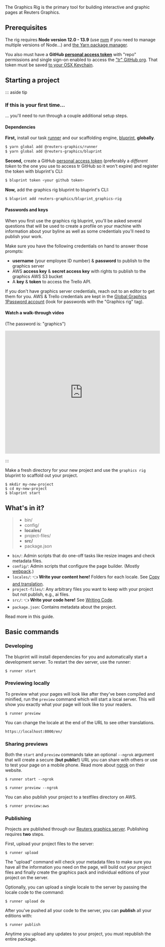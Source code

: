 The Graphics Rig is the primary tool for building interactive and graphic pages at Reuters Graphics.

## Prerequisites

The rig requires **Node version 12.0 - 13.9** (use [nvm](https://github.com/nvm-sh/nvm) if you need to manage multiple versions of Node...) and [the Yarn package manager](https://legacy.yarnpkg.com/en/docs/install).

You also must have a **GitHub [personal access token](https://help.github.com/en/github/authenticating-to-github/creating-a-personal-access-token-for-the-command-line)** with "repo" permissions and single sign-on enabled to access the ["tr" GitHub org](https://github.com/tr). That token must be saved [to your OSX Keychain](https://help.github.com/en/github/using-git/updating-credentials-from-the-osx-keychain).



## Starting a project

::: aside tip

### If this is your first time...

... you'll need to run through a couple additional setup steps.



#### Dependencies

**First,** install our task [runner](https://github.com/reuters-graphics/runner) and our scaffolding engine, [bluprint](https://github.com/reuters-graphics/bluprint), **globally**.

```bash
$ yarn global add @reuters-graphics/runner
$ yarn global add @reuters-graphics/bluprint
```

**Second,** create a GitHub [personal access token](https://help.github.com/en/github/authenticating-to-github/creating-a-personal-access-token-for-the-command-line) (preferably a _different token_ to the one you use to access tr GitHub so it won't expire) and register the token with bluprint's CLI:

  ```bash
  $ bluprint token <your github token>
  ```


**Now,** add the graphics rig bluprint to bluprint's CLI:

  ```bash
  $ bluprint add reuters-graphics/bluprint_graphics-rig
  ```

#### Passwords and keys

When you first use the graphics rig bluprint, you'll be asked several questions that will be used to create a profile on your machine with information about your byline as well as some credentials you'll need to publish your work.

Make sure you have the following credentials on hand to answer those prompts:

- **username** (your employee ID number) & **password** to publish to the graphics server
- AWS **access key** & **secret access key** with rights to publish to the graphics AWS S3 bucket
- A **key** & **token** to access the Trello API.

If you don't have graphics server credentials, reach out to an editor to get them for you. AWS & Trello credentials are kept in the [Global Graphics 1Password account](https://reutersglobalgraphics.1password.com/) (look for passwords with the "Graphics rig" tag).

#### Watch a walk-through video

(The password is: "graphics")

<iframe src="https://player.vimeo.com/video/409931962" width="100%" height="400px" frameborder="0" allow="autoplay; fullscreen" allowfullscreen></iframe>

:::


Make a fresh directory for your new project and use the `graphics rig` bluprint to scaffold out your project.

  ```
  $ mkdir my-new-project
  $ cd my-new-project
  $ bluprint start
  ```


## What's in it?

> - bin/
> - config/
> - **locales/**
> - project-files/
> - **src/**
> - package.json

- `bin/`: Admin scripts that do one-off tasks like resize images and check metadata files.
- `config/`: Admin scripts that configure the page builder. (Mostly [webpack](https://webpack.js.org/).)
- `locales/`: 👈 **Write your content here!**  Folders for each locale. See [Copy and translation](../copy-and-translation/).
- `project-files/`: Any arbitrary files you want to keep with your project but not publish, e.g., ai files.
- `src/`: 👈 **Write your code here!** See [Writing Code](../writing-code/).
- `package.json`: Contains metadata about the project.

Read more in this guide.


## Basic commands

### Developing

The bluprint will install dependencies for you and automatically start a development server. To restart the dev server, use the runner:

```
$ runner start
```


### Previewing locally

To preview what your pages will look like after they've been compiled and minified, run the `preview` command which will start a local server. This will show you exactly what your page will look like to your readers.

  ```
  $ runner preview
  ```

You can change the locale at the end of the URL to see other translations.

  ```
  https://localhost:8000/en/
  ```

### Sharing previews

Both the `start` and `preview` commands take an optional `--ngrok` argument that will create a secure (**but public!**) URL you can share with others or use to test your page on a mobile phone. Read more about [ngrok](https://ngrok.com/) on their website.

```
$ runner start --ngrok
```

```
$ runner preview --ngrok
```

You can also publish your project to a testfiles directory on AWS.

```
$ runner preview:aws
```

### Publishing

Projects are published through our [Reuters graphics server](https://sphinx.thomsonreuters.com/graphics/?#/group/rngs). Publishing requires **two** steps.

First, upload your project files to the server:

```
$ runner upload
```

The "upload" command will check your metadata files to make sure you have all the information you need on the page, will build out your project files and finally create the graphics pack and individual editions of your project on the server.

Optionally, you can upload a single locale to the server by passing the locale code to the command:

```
$ runner upload de
```

After you've pushed all your code to the server, you can **publish** all your editions with:

```
$ runner publish
```

Anytime you upload any updates to your project, you must republish the entire package.
